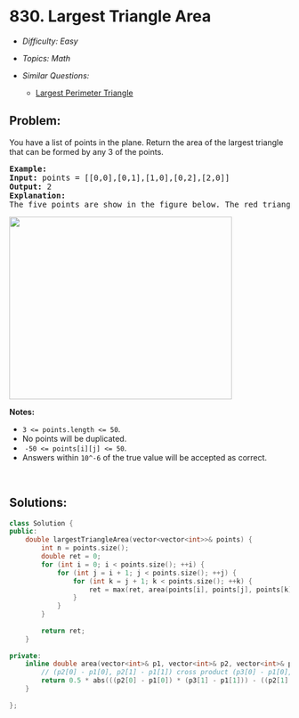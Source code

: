 # 830. Largest Triangle Area

* *Difficulty: Easy*

* *Topics: Math*

* *Similar Questions:*

  * [Largest Perimeter Triangle](largest-perimeter-triangle.md)

## Problem:

<p>You have a list of points in the plane. Return the area of the largest triangle that can be formed by any 3 of the points.</p>

<pre>
<strong>Example:</strong>
<strong>Input:</strong> points = [[0,0],[0,1],[1,0],[0,2],[2,0]]
<strong>Output:</strong> 2
<strong>Explanation:</strong> 
The five points are show in the figure below. The red triangle is the largest.
</pre>

<p><img alt="" src="https://s3-lc-upload.s3.amazonaws.com/uploads/2018/04/04/1027.png" style="height:328px; width:400px" /></p>

<p><strong>Notes: </strong></p>

<ul>
	<li><code>3 &lt;= points.length &lt;= 50</code>.</li>
	<li>No points will be duplicated.</li>
	<li>&nbsp;<code>-50 &lt;= points[i][j] &lt;= 50</code>.</li>
	<li>Answers within&nbsp;<code>10^-6</code>&nbsp;of the true value will be accepted as correct.</li>
</ul>

<p>&nbsp;</p>

## Solutions:

```c++
class Solution {
public:
    double largestTriangleArea(vector<vector<int>>& points) {
        int n = points.size();
        double ret = 0;
        for (int i = 0; i < points.size(); ++i) {
            for (int j = i + 1; j < points.size(); ++j) {
                for (int k = j + 1; k < points.size(); ++k) {
                    ret = max(ret, area(points[i], points[j], points[k]));     
                }
            }
        }
        
        return ret;
    }
    
private:
    inline double area(vector<int>& p1, vector<int>& p2, vector<int>& p3) {
        // (p2[0] - p1[0], p2[1] - p1[1]) cross product (p3[0] - p1[0], p3[1] - p1[1])
        return 0.5 * abs(((p2[0] - p1[0]) * (p3[1] - p1[1])) - ((p2[1] - p1[1]) * (p3[0] - p1[0])));
    }
    
};
```
